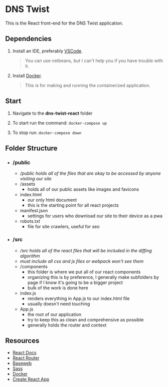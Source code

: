 # DNS Twist

This is the React front-end for the DNS Twist application. 

## Dependencies

1. Install an IDE, preferably [VSCode](https://code.visualstudio.com/download).
    > You can use netbeans, but I can't help you if you have trouble with it.

2. Install [Docker](https://docs.docker.com/get-started/).
    > This is for making and running the containerized application.

## Start

1. Navigate to the **dns-twist-react** folder

2. To start run the command: `docker-compose up`

3. To stop run: `docker-compose down`

## Folder Structure

- ### /public
    - */public holds all of the files that are okay to be accessed by anyone visiting our site*
    - /assets   
        - holds all of our public assets like images and favicons
    - index.html
        - our only html document
        - this is the starting point for all react projects
    - manifest.json
        - settings for users who download our site to their device as a pwa
    - robots.txt
        - file for site crawlers, useful for seo

- ### /src
    - */src holds all of the react files that will be included in the diffing algorithm*
    - *must include all css and js files or webpack won't see them*
    - /components
        - this folder is where we put all of our react components
        - organizing this is by preference, I generally make subfolders by page if I know it's going to be a bigger project
        - bulk of the work is done here
    - index.js
        - renders everything in App.js to our index.html file
        - usually doesn't need touching
    - App.js
        - the root of our application
        - try to keep this as clean and comprehensive as possible
        - generally holds the router and context

## Resources
 - [React Docs](https://reactjs.org/docs/getting-started.html)
 - [React Router](https://reactrouter.com/web/guides/quick-start)
 - [Baseweb](https://baseweb.design/)
 - [Sass](https://sass-lang.com/guide)
 - [Docker](https://docs.docker.com/)
 - [Create React App](https://github.com/facebook/create-react-app)
 